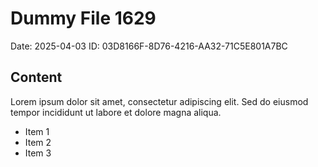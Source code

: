 # Dummy File 1629

Date: 2025-04-03
ID: 03D8166F-8D76-4216-AA32-71C5E801A7BC

## Content

Lorem ipsum dolor sit amet, consectetur adipiscing elit.
Sed do eiusmod tempor incididunt ut labore et dolore magna aliqua.

* Item 1
* Item 2
* Item 3

